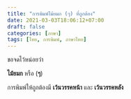 ```yaml
---
title: "การพิมพ์ไม้ยมก (ๆ) ที่ถูกต้อง"
date: 2021-03-03T18:06:12+07:00
draft: false
categories: [ภาษา]
tags: [ไทย, การพิมพ์, ภาษาไทย]
---
```


ขอจดไว้หน่อยว่า

__ไม้ยมก__ หรือ (__ๆ__)

การพิมพ์ให้ถูกต้องมี __เว้นวรรคหน้า__ และ __เว้นวรรคหลัง__
